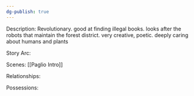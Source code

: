 ```yaml
---
dg-publish: true
---
```

Description:
Revolutionary. good at finding illegal books. looks after the robots that maintain the forest district. very creative, poetic. deeply caring about humans and plants

Story Arc:

Scenes:
[[Paglio Intro]]

Relationships:

Possessions: